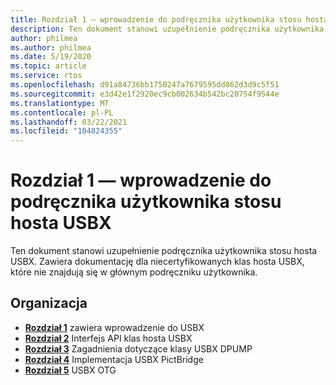 ```yaml
---
title: Rozdział 1 — wprowadzenie do podręcznika użytkownika stosu hosta USBX
description: Ten dokument stanowi uzupełnienie podręcznika użytkownika stosu hosta USBX. Zawiera dokumentację dla niecertyfikowanych klas hosta USBX, które nie znajdują się w głównym podręczniku użytkownika.
author: philmea
ms.author: philmea
ms.date: 5/19/2020
ms.topic: article
ms.service: rtos
ms.openlocfilehash: d91a84736bb1750247a7679595dd862d3d9c5f51
ms.sourcegitcommit: e3d42e1f2920ec9cb002634b542bc20754f9544e
ms.translationtype: MT
ms.contentlocale: pl-PL
ms.lasthandoff: 03/22/2021
ms.locfileid: "104824355"
---
```

# <a name="chapter-1---introduction-to-the-usbx-host-stack-user-guide-supplement"></a>Rozdział 1 — wprowadzenie do podręcznika użytkownika stosu hosta USBX

Ten dokument stanowi uzupełnienie podręcznika użytkownika stosu hosta USBX. Zawiera dokumentację dla niecertyfikowanych klas hosta USBX, które nie znajdują się w głównym podręczniku użytkownika.

## <a name="organization"></a>Organizacja

- [**Rozdział 1**](usbx-host-stack-supplemental-1.md) zawiera wprowadzenie do USBX
- [**Rozdział 2**](usbx-host-stack-supplemental-2.md) Interfejs API klas hosta USBX
- [**Rozdział 3**](usbx-host-stack-supplemental-3.md) Zagadnienia dotyczące klasy USBX DPUMP
- [**Rozdział 4**](usbx-host-stack-supplemental-4.md) Implementacja USBX PictBridge
- [**Rozdział 5**](usbx-host-stack-supplemental-5.md) USBX OTG
